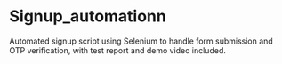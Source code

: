 # Signup_automationn
Automated signup script using Selenium to handle form submission and OTP verification, with test report and demo video included.
